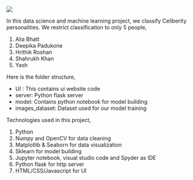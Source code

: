 ![](ui_snapshot.jpg)

In this data science and machine learning project, we classify Celiberity personalities. We restrict classification to only 5 people,
1) Alia Bhatt
2) Deepika Padukone
3) Hrithik Roshan
4) Shahrukh Khan
5) Yash

Here is the folder structure,
* UI : This contains ui website code 
* server: Python flask server
* model: Contains python notebook for model building
* images_dataset: Dataset used for our model training

Technologies used in this project,
1. Python
2. Numpy and OpenCV for data cleaning
3. Matplotlib & Seaborn for data visualization
4. Sklearn for model building
5. Jupyter notebook, visual studio code and Spyder as IDE
6. Python flask for http server
7. HTML/CSS/Javascript for UI

